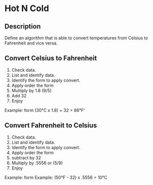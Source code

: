 # Hot N Cold

## Description 

Define an algorithm that is able to convert temperatures from Celsius to Fahrenheit and vice versa.

## Convert Celsius to Fahrenheit

1. Check data.
2. List and identify data.
3. Identify the form to apply convert.
4. Apply order the form
5. Multiply by 1.8 (9/5)
6. Add 32
7. Enjoy

Example: form (30°C x 1.8) + 32 = 86°F’

## Convert  Fahrenheit to Celsius

1. Check data.
2. List and identify data.
3. Identify the form to apply convert.
4. Apply order the form
5. subtract by 32
6. Multiply by .5556 or (5/9)
7. Enjoy

Example: form Example: (50°F - 32) x .5556 = 10°C

